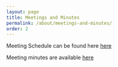 ```yaml
---
layout: page
title: Meetings and Minutes
permalink: /about/meetings-and-minutes/
order: 2
---
```


Meeting Schedule can be found here [here](https://calendar.google.com/calendar/u/0?cid=NGNlZWJkYzg5OGUzMzUxNjdjOTQ3ODFjZTQ5MTVjMGNiOThkYjVjZWRjMjdhNTE5ZDJiZjZmMDZhNGE0YTVkYkBncm91cC5jYWxlbmRhci5nb29nbGUuY29t)

Meeting minutes are available [here](https://drive.google.com/drive/folders/1fwlfVIrJP0dpkukju25xSTlgVsznhhma)
